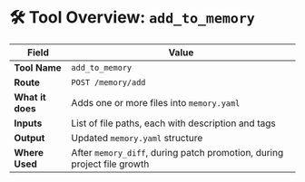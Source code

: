 # 🛠️ Tool Overview: `add_to_memory`

| **Field** | **Value** |
|-----------|-----------|
| **Tool Name** | `add_to_memory` |
| **Route** | `POST /memory/add` |
| **What it does** | Adds one or more files into `memory.yaml` |
| **Inputs** | List of file paths, each with description and tags |
| **Output** | Updated `memory.yaml` structure |
| **Where Used** | After `memory_diff`, during patch promotion, during project file growth |
